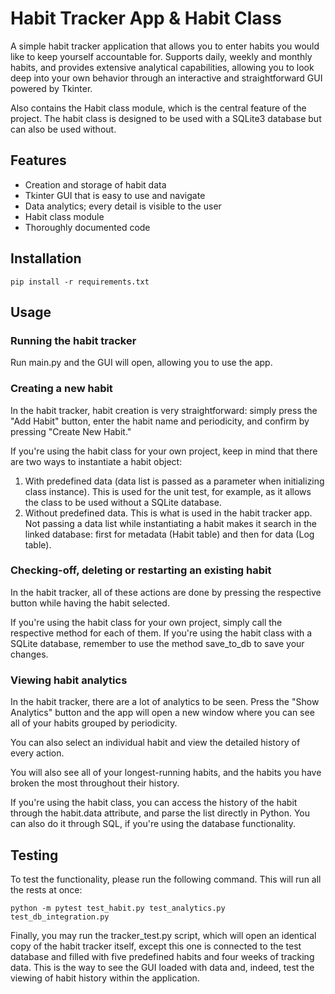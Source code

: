 # Habit Tracker App & Habit Class

A simple habit tracker application that allows you to enter habits you would like to keep yourself accountable for.
Supports daily, weekly and monthly habits, and provides extensive analytical capabilities, allowing you to look deep into your own behavior through an interactive and straightforward GUI powered by Tkinter.

Also contains the Habit class module, which is the central feature of the project.
The habit class is designed to be used with a SQLite3 database but can also be used without.

## Features

- Creation and storage of habit data
- Tkinter GUI that is easy to use and navigate
- Data analytics; every detail is visible to the user
- Habit class module
- Thoroughly documented code

## Installation

```shell
pip install -r requirements.txt
```

## Usage

### Running the habit tracker

Run main.py and the GUI will open, allowing you to use the app.

### Creating a new habit

In the habit tracker, habit creation is very straightforward: simply press the "Add Habit" button, enter the habit name and periodicity, and confirm by pressing "Create New Habit."

If you're using the habit class for your own project, keep in mind that there are two ways to instantiate a habit object:

1. With predefined data (data list is passed as a parameter when initializing class instance). This is used for the unit test, for example, as it allows the class to be used without a SQLite database.
2. Without predefined data. This is what is used in the habit tracker app. Not passing a 
data list while instantiating a habit makes it search in the linked database: first for metadata (Habit table) and then for data (Log table).

### Checking-off, deleting or restarting an existing habit

In the habit tracker, all of these actions are done by pressing the respective button while having the habit selected.

If you're using the habit class for your own project, simply call the respective method for each of them. If you're using the habit class with a SQLite database, remember to use the method save_to_db to save your changes.

### Viewing habit analytics

In the habit tracker, there are a lot of analytics to be seen. Press the "Show Analytics" button and the app will open a new window where you can see all of your habits grouped by periodicity.

You can also select an individual habit and view the detailed history of every action.

You will also see all of your longest-running habits, and the habits you have broken the most throughout their history.

If you're using the habit class, you can access the history of the habit through the habit.data attribute, and parse the list directly in Python. You can also do it through SQL, if you're using the database functionality. 

## Testing

To test the functionality, please run the following command. This will run all the rests at once: 

```shell
python -m pytest test_habit.py test_analytics.py test_db_integration.py
```

Finally, you may run the tracker_test.py script, which will open an identical copy of the habit tracker itself, except this one is connected to the test database and filled with five predefined habits and four weeks of tracking data.
This is the way to see the GUI loaded with data and, indeed, test the viewing of habit history within the application.